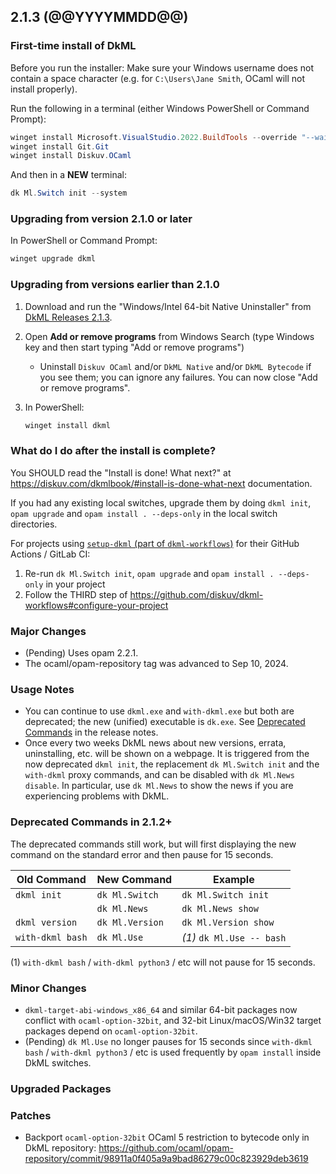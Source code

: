 ## 2.1.3 (@@YYYYMMDD@@)

### First-time install of DkML

Before you run the installer: Make sure your Windows username does not contain a space character (e.g. for `C:\Users\Jane Smith`, OCaml will not install properly).

Run the following in a terminal (either Windows PowerShell or Command Prompt):

```powershell
winget install Microsoft.VisualStudio.2022.BuildTools --override "--wait --passive --installPath C:\VS17 --addProductLang En-us --add Microsoft.VisualStudio.Workload.VCTools --add Microsoft.VisualStudio.Component.VC.14.38.17.8.x86.x64 --includeRecommended"
winget install Git.Git
winget install Diskuv.OCaml
```

And then in a **NEW** terminal:

```powershell
dk Ml.Switch init --system
```

### Upgrading from version 2.1.0 or later

In PowerShell or Command Prompt:

```powershell
winget upgrade dkml
```

### Upgrading from versions earlier than 2.1.0

1. Download and run the "Windows/Intel 64-bit Native Uninstaller" from [DkML Releases 2.1.3](https://gitlab.com/dkml/distributions/dkml/-/releases/2.1.3).
2. Open **Add or remove programs** from Windows Search (type Windows key and then start typing "Add or remove programs")
   * Uninstall `Diskuv OCaml` and/or `DkML Native` and/or `DkML Bytecode` if you see them; you can ignore any failures. You can now close "Add or remove programs".
3. In PowerShell:

   ```powershell
   winget install dkml
   ```

### What do I do after the install is complete?

You SHOULD read the "Install is done! What next?" at <https://diskuv.com/dkmlbook/#install-is-done-what-next> documentation.

If you had any existing local switches, upgrade them by doing `dkml init`, `opam upgrade` and `opam install . --deps-only` in the local switch directories.

For projects using [`setup-dkml` (part of  `dkml-workflows`)](https://github.com/diskuv/dkml-workflows#dkml-workflows)
for their GitHub Actions / GitLab CI:

1. Re-run `dk Ml.Switch init`, `opam upgrade` and `opam install . --deps-only` in your project
2. Follow the THIRD step of <https://github.com/diskuv/dkml-workflows#configure-your-project>

### Major Changes

* (Pending) Uses opam 2.2.1.
* The ocaml/opam-repository tag was advanced to Sep 10, 2024.

### Usage Notes

* You can continue to use `dkml.exe` and `with-dkml.exe` but both are deprecated; the new (unified) executable is `dk.exe`. See [Deprecated Commands](#deprecated-commands-in-212) in the release notes.
* Once every two weeks DkML news about new versions, errata, uninstalling, etc. will be shown on a webpage. It is triggered from the now deprecated `dkml init`, the replacement `dk Ml.Switch init` and the `with-dkml` proxy commands, and can be disabled with `dk Ml.News disable`. In particular, use `dk Ml.News` to show the news if you are experiencing problems with DkML.

### Deprecated Commands in 2.1.2+

The deprecated commands still work, but will first displaying the new command on the standard error and then pause for 15 seconds.

| Old Command      | New Command     | Example                   |
| ---------------- | --------------- | ------------------------- |
| `dkml init`      | `dk Ml.Switch`  | `dk Ml.Switch init`       |
|                  | `dk Ml.News`    | `dk Ml.News show`         |
| `dkml version`   | `dk Ml.Version` | `dk Ml.Version show`      |
| `with-dkml bash` | `dk Ml.Use`     | *(1)* `dk Ml.Use -- bash` |

(1)  `with-dkml bash` / `with-dkml python3` / etc will not pause for 15 seconds.

### Minor Changes

* `dkml-target-abi-windows_x86_64` and similar 64-bit packages now conflict with `ocaml-option-32bit`, and 32-bit Linux/macOS/Win32 target packages depend on `ocaml-option-32bit`.
* (Pending) `dk Ml.Use` no longer pauses for 15 seconds since `with-dkml bash` / `with-dkml python3` / etc is used frequently by `opam install` inside DkML switches.

### Upgraded Packages

### Patches

* Backport `ocaml-option-32bit` OCaml 5 restriction to bytecode only in DkML repository: <https://github.com/ocaml/opam-repository/commit/98911a0f405a9a9bad86279c00c823929deb3619>
